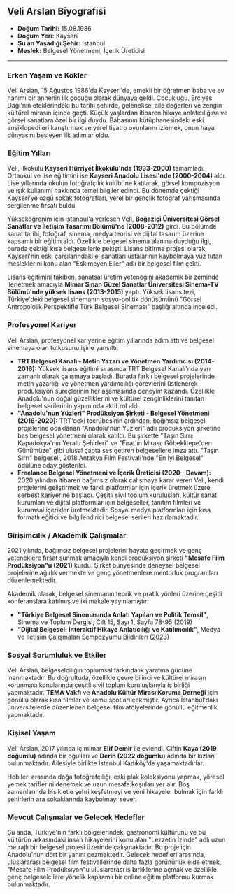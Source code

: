 ## Veli Arslan Biyografisi

*   **Doğum Tarihi:** 15.08.1986
*   **Doğum Yeri:** Kayseri
*   **Şu an Yaşadığı Şehir:** İstanbul
*   **Meslek:** Belgesel Yönetmeni, İçerik Üreticisi

---

### Erken Yaşam ve Kökler

Veli Arslan, 15 Ağustos 1986'da Kayseri'de, emekli bir öğretmen baba ve ev hanımı bir annenin ilk çocuğu olarak dünyaya geldi. Çocukluğu, Erciyes Dağı'nın eteklerindeki bu tarihi şehirde, geleneksel aile değerleri ve zengin kültürel mirasın içinde geçti. Küçük yaşlardan itibaren hikaye anlatıcılığına ve görsel sanatlara özel bir ilgi duydu. Babasının kütüphanesindeki eski ansiklopedileri karıştırmak ve yerel tiyatro oyunlarını izlemek, onun hayal dünyasını besleyen ilk adımlar oldu.

### Eğitim Yılları

Veli, ilkokulu **Kayseri Hürriyet İlkokulu'nda (1993-2000)** tamamladı. Ortaokul ve lise eğitimini ise **Kayseri Anadolu Lisesi'nde (2000-2004)** aldı. Lise yıllarında okulun fotoğrafçılık kulübüne katılarak, görsel kompozisyon ve ışık kullanımı hakkında temel bilgiler edindi. Bu dönemde çektiği Kayseri'ye özgü sokak fotoğrafları, yerel bir gençlik fotoğraf yarışmasında sergilenme fırsatı buldu.

Yükseköğrenim için İstanbul'a yerleşen Veli, **Boğaziçi Üniversitesi Görsel Sanatlar ve İletişim Tasarımı Bölümü'ne (2008-2012)** girdi. Bu bölümde sanat tarihi, fotoğraf, sinema, medya teorisi ve dijital tasarım üzerine kapsamlı bir eğitim aldı. Özellikle belgesel sinema alanına duyduğu ilgi, burada çektiği kısa belgesellerle pekişti. Lisans bitirme projesi olarak, Kayseri'nin eski çarşılarındaki el sanatları ustalarının kaybolmaya yüz tutan mesleklerini konu alan "Eskimeyen Eller" adlı bir belgesel film çekti.

Lisans eğitimini takiben, sanatsal üretim yeteneğini akademik bir zeminde ilerletmek amacıyla **Mimar Sinan Güzel Sanatlar Üniversitesi Sinema-TV Bölümü'nde yüksek lisans (2013-2015)** yaptı. Yüksek lisans tezi, Türkiye'deki belgesel sinemanın sosyo-politik dönüşümünü "Görsel Antropolojik Perspektifle Türk Belgesel Sineması" başlığı altında inceledi.

### Profesyonel Kariyer

Veli Arslan, profesyonel kariyerine eğitim yıllarında adım attı ve belgesel sinemaya olan tutkusunu işine yansıttı:

*   **TRT Belgesel Kanalı - Metin Yazarı ve Yönetmen Yardımcısı (2014-2016):** Yüksek lisans eğitimi sırasında TRT Belgesel Kanalı'nda yarı zamanlı olarak çalışmaya başladı. Burada farklı belgesel projelerinde metin yazarlığı ve yönetmen yardımcılığı görevlerini üstlenerek prodüksiyon süreçlerinin her aşamasında deneyim kazandı. Özellikle Anadolu'nun doğal güzelliklerini ve kültürel zenginliklerini tanıtan belgesel serilerinin yapımında aktif rol aldı.
*   **"Anadolu'nun Yüzleri" Prodüksiyon Şirketi - Belgesel Yönetmeni (2016-2020):** TRT'deki tecrübesinin ardından, bağımsız belgesel projelerine odaklanan "Anadolu'nun Yüzleri" adlı prodüksiyon şirketine baş belgesel yönetmeni olarak katıldı. Bu şirkette "Taşın Sırrı: Kapadokya'nın Yeraltı Şehirleri" ve "Fırat'ın Mirası: Göbeklitepe'den Günümüze" gibi ulusal çapta ses getiren belgesellere imza attı. "Taşın Sırrı" belgeseli, 2018 Antakya Film Festivali'nde "En İyi Belgesel" ödülüne aday gösterildi.
*   **Freelance Belgesel Yönetmeni ve İçerik Üreticisi (2020 - Devam):** 2020 yılından itibaren bağımsız olarak çalışmaya karar veren Veli, kendi projelerini geliştirmek ve farklı platformlar için içerik üretmek üzere serbest kariyerine başladı. Çeşitli sivil toplum kuruluşları, kültür sanat kurumları ve dijital platformlar için belgeseller, tanıtım filmleri ve kurumsal içerikler üretmektedir. Sosyal medya platformları için kısa formatlı eğitici ve bilgilendirici belgesel serileri hazırlamaktadır.

### Girişimcilik / Akademik Çalışmalar

2021 yılında, bağımsız belgesel projelerini hayata geçirmek ve genç yeteneklere fırsat sunmak amacıyla kendi prodüksiyon şirketi **"Mesafe Film Prodüksiyon"u (2021)** kurdu. Şirket bünyesinde deneysel belgesel projelerine ağırlık vermekte ve genç yönetmenlere mentorluk programları düzenlemektedir.

Akademik olarak, belgesel sinemanın teorik ve pratik yönleri üzerine çeşitli konferanslara katılmış ve iki makale yayınlamıştır:
*   **"Türkiye Belgesel Sinemasında Anlatı Yapıları ve Politik Temsil"**, Sinema ve Toplum Dergisi, Cilt 15, Sayı 1, Sayfa 78-95 (2019)
*   **"Dijital Belgesel: İnteraktif Hikaye Anlatıcılığı ve Katılımcılık"**, Medya ve İletişim Çalışmaları Sempozyumu Bildirileri (2023)

### Sosyal Sorumluluk ve Etkiler

Veli Arslan, belgeselciliğin toplumsal farkındalık yaratma gücüne inanmaktadır. Bu doğrultuda, özellikle çevre bilinci ve kültürel mirasın korunması konularında çeşitli sivil toplum kuruluşlarıyla iş birliği yapmaktadır. **TEMA Vakfı** ve **Anadolu Kültür Mirası Koruma Derneği** için gönüllü olarak kısa filmler ve kamu spotları çekmiştir. Ayrıca İstanbul'daki üniversitelerde düzenlenen belgesel film atölyelerinde gönüllü eğitmenlik yapmaktadır.

### Kişisel Yaşam

Veli Arslan, 2017 yılında iç mimar **Elif Demir** ile evlendi. Çiftin **Kaya (2019 doğumlu)** adında bir oğulları ve **Derin (2022 doğumlu)** adında bir kızları bulunmaktadır. Ailesiyle birlikte İstanbul Kadıköy'de yaşamaktadırlar.

Hobileri arasında doğa fotoğrafçılığı, eski plak koleksiyonu yapmak, yöresel yemek tariflerini denemek ve uzun mesafe koşuları yer alır. Boş zamanlarında bisikletle şehri keşfetmeyi ve yeni hikayeler bulmak için farklı şehirlerin ara sokaklarında kaybolmayı sever.

### Mevcut Çalışmalar ve Gelecek Hedefler

Şu anda, Türkiye'nin farklı bölgelerindeki gastronomi kültürünü ve bu kültürün arkasındaki insan hikayelerini konu alan "Lezzetin İzinde" adlı uzun metrajlı bir belgesel projesi üzerinde çalışmaktadır. Bu proje için Anadolu'nun dört bir yanını gezmektedir. Gelecek hedefleri arasında, uluslararası belgesel film festivallerinde daha fazla görünürlük elde etmek, "Mesafe Film Prodüksiyon"u uluslararası iş birliklerine açmak ve özellikle genç belgeselcilere yönelik kapsamlı bir online eğitim platformu kurmak bulunmaktadır.